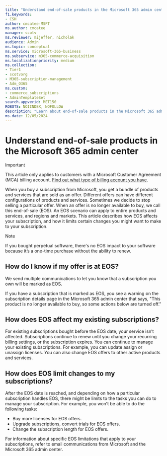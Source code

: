 ```yaml
---
title: "Understand end-of-sale products in the Microsoft 365 admin center"
f1.keywords:
- CSH
author: cmcatee-MSFT
ms.author: cmcatee
manager: scotv
ms.reviewer: mijeffer, nicholak
audience: Admin
ms.topic: conceptual
ms.service: microsoft-365-business
ms.subservice: m365-commerce-acquisition
ms.localizationpriority: medium
ms.collection:
- Tier1
- scotvorg
- M365-subscription-management
- Adm_O365
ms.custom: 
- commerce_subscriptions
- AdminTemplateSet
search.appverid: MET150
ROBOTS: NOIINDEX, NOFOLLOW
description: "Learn about end-of-sale products in the Microsoft 365 admin center."
ms.date: 12/05/2024
---
```


# Understand end-of-sale products in the Microsoft 365 admin center

> [!IMPORTANT]
> This article only applies to customers with a Microsoft Customer Agreement (MCA) billing account. [Find out what type of billing account you have](../manage-billing-accounts.md#view-my-billing-accounts).

When you buy a subscription from Microsoft, you get a bundle of products and services that are sold as an offer. Different offers can have different configurations of products and services. Sometimes we decide to stop selling a particular offer. When an offer is no longer available to buy, we call this end-of-sale (EOS). An EOS scenario can apply to entire products and services, and regions and markets. This article describes how EOS affects your subscription, and how it limits certain changes you might want to make to your subscription.

> [!NOTE]
> If you bought perpetual software, there's no EOS impact to your software because it’s a one-time purchase without the ability to renew.

## How do I know if my offer is at EOS?

We send multiple communications to let you know that a subscription you own will be marked as EOS.

If you have a subscription that is marked as EOS, you see a warning on the subscription details page in the Microsoft 365 admin center that says, "This product is no longer available to buy, so some actions below are turned off."

## How does EOS affect my existing subscriptions?

For existing subscriptions bought before the EOS date, your service isn’t affected. Subscriptions continue to renew until you change your recurring billing settings, or the subscription expires. You can continue to manage your existing subscriptions. For example, you can update assign or unassign licenses. You can also change EOS offers to other active products and services.

## How does EOS limit changes to my subscriptions?

After the EOS date is reached, and depending on how a particular subscription handles EOS, there might be limits to the tasks you can do to manage your subscription. For example, you won’t be able to do the following tasks:

- Buy more licenses for EOS offers.
- Upgrade subscriptions, convert trials for EOS offers.
- Change the subscription length for EOS offers.  

For information about specific EOS limitations that apply to your subscriptions, refer to email communications from Microsoft and the Microsoft 365 admin center.
